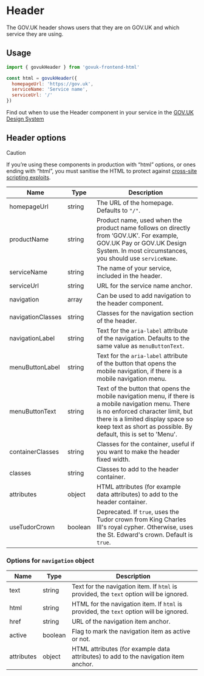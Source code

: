 # Header

The GOV.UK header shows users that they are on GOV.UK and which service they are using.

## Usage

```javascript
import { govukHeader } from 'govuk-frontend-html'

const html = govukHeader({
  homepageUrl: 'https://gov.uk',
  serviceName: 'Service name',
  serviceUrl: '/'
})
```

Find out when to use the Header component in your service in the [GOV.UK Design System](https://design-system.service.gov.uk/components/header/)

## Header options

> [!CAUTION]
> If you’re using these components in production with “html” options, or ones ending with “html”, you must sanitise the HTML to protect against [cross-site scripting exploits](https://developer.mozilla.org/en-US/docs/Glossary/Cross-site_scripting).

| Name | Type | Description |
| ---- | ---- | ----------- |
| homepageUrl | string | The URL of the homepage. Defaults to `"/"`. |
| productName | string | Product name, used when the product name follows on directly from ‘GOV.UK’. For example, GOV.UK Pay or GOV.UK Design System. In most circumstances, you should use `serviceName`. |
| serviceName | string | The name of your service, included in the header. |
| serviceUrl | string | URL for the service name anchor. |
| navigation | array | Can be used to add navigation to the header component. |
| navigationClasses | string | Classes for the navigation section of the header. |
| navigationLabel | string | Text for the `aria-label` attribute of the navigation. Defaults to the same value as `menuButtonText`. |
| menuButtonLabel | string | Text for the `aria-label` attribute of the button that opens the mobile navigation, if there is a mobile navigation menu. |
| menuButtonText | string | Text of the button that opens the mobile navigation menu, if there is a mobile navigation menu. There is no enforced character limit, but there is a limited display space so keep text as short as possible. By default, this is set to 'Menu'. |
| containerClasses | string | Classes for the container, useful if you want to make the header fixed width. |
| classes | string | Classes to add to the header container. |
| attributes | object | HTML attributes (for example data attributes) to add to the header container. |
| useTudorCrown | boolean | Deprecated. If `true`, uses the Tudor crown from King Charles III's royal cypher. Otherwise, uses the St. Edward's crown. Default is `true`. |


### Options for `navigation` object

| Name | Type | Description |
| ---- | ---- | ----------- |
| text | string | Text for the navigation item. If `html` is provided, the `text` option will be ignored. |
| html | string | HTML for the navigation item. If `html` is provided, the `text` option will be ignored. |
| href | string | URL of the navigation item anchor. |
| active | boolean | Flag to mark the navigation item as active or not. |
| attributes | object | HTML attributes (for example data attributes) to add to the navigation item anchor. |
